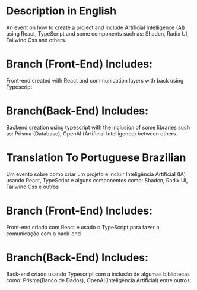 # Description in English
An event on how to create a project and include Artificial Intelligence (AI) using React, TypeScript and some components such as: Shadcn, Radix UI, Tailwind Css and others.

# Branch (Front-End) Includes:
Front-end created with React and communication layers with back using Typescript

# Branch(Back-End) Includes:
Backend creation using typescript with the inclusion of some libraries such as: Prisma (Database), OpenAI (Artificial Intelligence) between others.



# Translation To Portuguese Brazilian
Um evento sobre como criar um projeto e incluir Inteligência Artificial (IA) usando React, TypeScript e alguns componentes como: Shadcn, Radix UI, Tailwind Css e outros


# Branch (Front-End) Includes:
Front-end criado com React e usado o TypeScript para fazer a comunicação com o back-end

# Branch(Back-End) Includes:
Back-end criado usando Typescript com a inclusão de algumas bibliotecas como: Prisma(Banco de Dados), OpenAI(Inteligência Artificial) entre outros;

